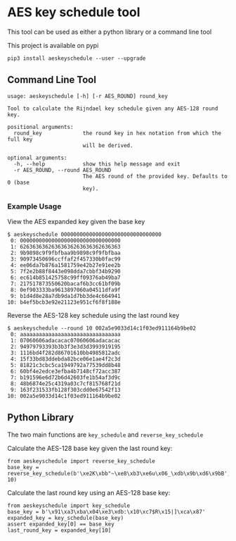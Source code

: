 # AES key schedule tool
This tool can be used as either a python library or a command line tool

This project is available on pypi
```
pip3 install aeskeyschedule --user --upgrade
```

## Command Line Tool
```
usage: aeskeyschedule [-h] [-r AES_ROUND] round_key

Tool to calculate the Rijndael key schedule given any AES-128 round key.

positional arguments:
  round_key             the round key in hex notation from which the full key
                        will be derived.

optional arguments:
  -h, --help            show this help message and exit
  -r AES_ROUND, --round AES_ROUND
                        The AES round of the provided key. Defaults to 0 (base
                        key).
```
### Example Usage
View the AES expanded key given the base key
```
$ aeskeyschedule 00000000000000000000000000000000
 0: 00000000000000000000000000000000
 1: 62636363626363636263636362636363
 2: 9b9898c9f9fbfbaa9b9898c9f9fbfbaa
 3: 90973450696ccffaf2f457330b0fac99
 4: ee06da7b876a1581759e42b27e91ee2b
 5: 7f2e2b88f8443e098dda7cbbf34b9290
 6: ec614b851425758c99ff09376ab49ba7
 7: 217517873550620bacaf6b3cc61bf09b
 8: 0ef903333ba9613897060a04511dfa9f
 9: b1d4d8e28a7db9da1d7bb3de4c664941
10: b4ef5bcb3e92e21123e951cf6f8f188e
```

Reverse the AES-128 key schedule using the last round key

```
$ aeskeyschedule --round 10 002a5e9033d14c1f03ed911164b9be02
 0: aaaaaaaaaaaaaaaaaaaaaaaaaaaaaaaa
 1: 07060606adacacac07060606adacacac
 2: 94979793393b3b3f3e3d3d3993919195
 3: 1116bd4f282d86701610bb4985812adc
 4: 15f33bd83ddebda82bce06e1ae4f2c3d
 5: 81821c3cbc5ca1949792a77539dd8b48
 6: 60bf4e2edce3efba4b7148cf72acc387
 7: b191596e6d72b6d42603fe1b54af3d9c
 8: 48b6874e25c4319a03c7cf815768f21d
 9: 163f231533fb128f303cdd0e67542f13
10: 002a5e9033d14c1f03ed911164b9be02
```


## Python Library
The two main functions are `key_schedule` and `reverse_key_schedule`

Calculate the AES-128 base key given the last round key:
```python3
from aeskeyschedule import reverse_key_schedule
base_key = reverse_key_schedule(b'\xe2K\xbb"~\xe8\xb3\xe6u\x06_\xdb\x9b\xd6\x9bB', 10)
```

Calculate the last round key using an AES-128 base key:
```python3
from aeskeyschedule import key_schedule
base_key = b'\x91\xa3\xba\x04\xe3\xdb:\x10\xc7$R\x15|]\xca\x87'
expanded_key = key_schedule(base_key)
assert expanded_key[0] == base_key
last_round_key = expanded_key[10]
```
